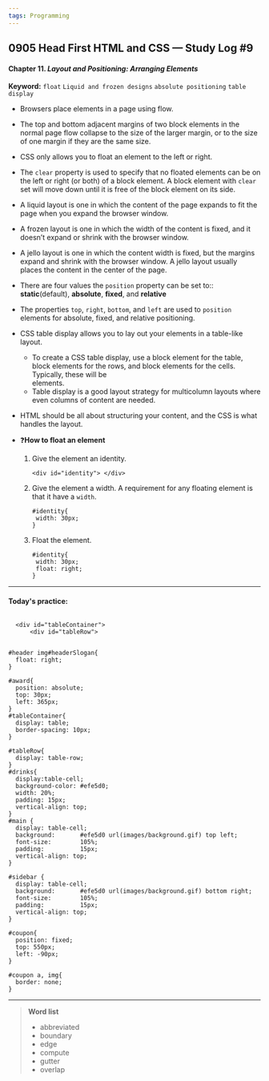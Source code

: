 ```yaml
---
tags: Programming
---
```


## 0905 Head First HTML and CSS — Study Log #9 

#### Chapter 11. *Layout and Positioning: Arranging Elements*

**Keyword:** `float` `Liquid and frozen designs` `absolute positioning` `table display`

- Browsers place elements in a page using flow.
- The top and bottom adjacent margins of two block elements in the normal page flow collapse to the size of the larger margin, or to the size of one margin if they are the same size.
- CSS only allows you to float an element to the left or right.
- The `clear` property is used to specify that no floated elements can be on the left or right (or both) of a block element. A block element with `clear` set will move down until it is free of the block element on its side.
- A liquid layout is one in which the content of the page expands to fit the page when you expand the browser window.
- A frozen layout is one in which the width of the content is fixed, and it doesn’t expand or shrink with the browser window.
- A jello layout is one in which the content width is fixed, but the margins expand and shrink with the browser window. A jello layout usually places the content in the center of the page.
- There are four values the `position` property can be set to:: **static**(default), **absolute**, **fixed**, and **relative**
- The properties `top`, `right`, `bottom`, and `left` are used to `position` elements for absolute, fixed, and relative positioning.
- CSS table display allows you to lay out your elements in a table-like layout.
  - To create a CSS table display, use a block element for the table, block elements for the rows, and block elements for the cells. Typically, these will be <div> elements.
  - Table display is a good layout strategy for multicolumn layouts where even columns of content are needed.

- HTML should be all about structuring your content, and the CSS is what handles the layout.
- ❓**How to float an element**
  1. Give the element an identity.  
      ```
      <div id="identity"> </div>
      ```
  2. Give the element a width. A requirement for any floating element is that it have a `width`. 
      ```
      #identity{
       width: 30px;
      }
      ```
  3. Float the element. 
      ```
      #identity{
       width: 30px;
       float: right;
      }
      ```



---
#### Today's practice:

```

  <div id="tableContainer">
      <div id="tableRow">


#header img#headerSlogan{
  float: right;
}

#award{
  position: absolute;
  top: 30px;
  left: 365px;
}
#tableContainer{
  display: table;
  border-spacing: 10px;
}

#tableRow{
  display: table-row;
}
#drinks{
  display:table-cell;
  background-color: #efe5d0;
  width: 20%;
  padding: 15px;
  vertical-align: top;
}
#main {
  display: table-cell;
  background:       #efe5d0 url(images/background.gif) top left;
  font-size:        105%;
  padding:          15px;
  vertical-align: top;
}

#sidebar {
  display: table-cell;
  background:       #efe5d0 url(images/background.gif) bottom right;
  font-size:        105%;
  padding:          15px;
  vertical-align: top;
}

#coupon{
  position: fixed;
  top: 550px;
  left: -90px;
}

#coupon a, img{
  border: none;
}

```

---
>**Word list**
>
>- abbreviated
>- boundary
>- edge
>- compute
>- gutter
>- overlap
